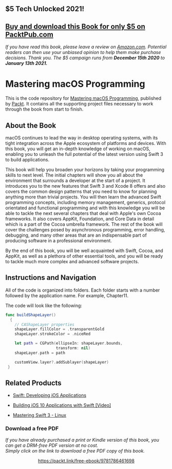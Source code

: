 ## $5 Tech Unlocked 2021!
[Buy and download this Book for only $5 on PacktPub.com](https://www.packtpub.com/product/mastering-macos-programming/9781786461698)
-----
*If you have read this book, please leave a review on [Amazon.com](https://www.amazon.com/gp/product/1786461692).     Potential readers can then use your unbiased opinion to help them make purchase decisions. Thank you. The $5 campaign         runs from __December 15th 2020__ to __January 13th 2021.__*

# Mastering macOS Programming

This is the code repository for [Mastering macOS Programming](https://www.packtpub.com/application-development/mastering-macos-programming?utm_source=github&utm_medium=repository&utm_campaign=9781786461698), published by [Packt](https://www.packtpub.com/?utm_source=github). 
It contains all the supporting project files necessary to work through the book from start to finish.

## About the Book
macOS continues to lead the way in desktop operating systems, with its tight integration across the Apple ecosystem of platforms and devices. With this book, you will get an in-depth knowledge of working on macOS, enabling you to unleash the full potential of the latest version using Swift 3 to build applications.

This book will help you broaden your horizons by taking your programming skills to next level. The initial chapters will show you all about the environment that surrounds a developer at the start of a project. It introduces you to the new features that Swift 3 and Xcode 8 offers and also covers the common design patterns that you need to know for planning anything more than trivial projects. You will then learn the advanced Swift programming concepts, including memory management, generics, protocol orientated and functional programming and with this knowledge you will be able to tackle the next several chapters that deal with Apple's own Cocoa frameworks. It also covers AppKit, Foundation, and Core Data in detail which is a part of the Cocoa umbrella framework. The rest of the book will cover the challenges posed by asynchronous programming, error handling, debugging, and many other areas that are an indispensable part of producing software in a professional environment.

By the end of this book, you will be well acquainted with Swift, Cocoa, and AppKit, as well as a plethora of other essential tools, and you will be ready to tackle much more complex and advanced software projects.

## Instructions and Navigation
All of the code is organized into folders. Each folder starts with a number followed by the application name. For example, Chapter11.


The code will look like the following:
```swift
func buildShapeLayer() 
  { 
    // CAShapeLayer properties 
    shapeLayer.fillColor = .transparentGold 
    shapeLayer.strokeColor = .niceRed 

    let path = CGPath(ellipseIn: shapeLayer.bounds, 
                      transform: nil) 
    shapeLayer.path = path 

    customView.layer?.addSublayer(shapeLayer) 
 } 
```



## Related Products
* [Swift: Developing iOS Applications](https://www.packtpub.com/virtualization-and-cloud/swift-developing-ios-applications?utm_source=github&utm_medium=repository&utm_campaign=9781787120242)

* [Building iOS 10 Applications with Swift [Video]](https://www.packtpub.com/application-development/building-ios-10-applications-swift-video?utm_source=github&utm_medium=repository&utm_campaign=9781785880988)

* [Mastering Swift 3 - Linux](https://www.packtpub.com/application-development/mastering-swift-3-linux?utm_source=github&utm_medium=repository&utm_campaign=9781786461414)
### Download a free PDF

 <i>If you have already purchased a print or Kindle version of this book, you can get a DRM-free PDF version at no cost.<br>Simply click on the link to download a free PDF copy of this book.</i>
<p align="center"> <a href="https://packt.link/free-ebook/9781786461698">https://packt.link/free-ebook/9781786461698 </a> </p>